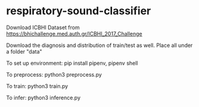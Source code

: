 # respiratory-sound-classifier

Download ICBHI Dataset from https://bhichallenge.med.auth.gr/ICBHI_2017_Challenge

Download the diagnosis and distribution of train/test as well. Place all under a folder "data"

To set up environment: pip install pipenv, pipenv shell

To preprocess: python3 preprocess.py

To train: python3 train.py

To infer: python3 inference.py
